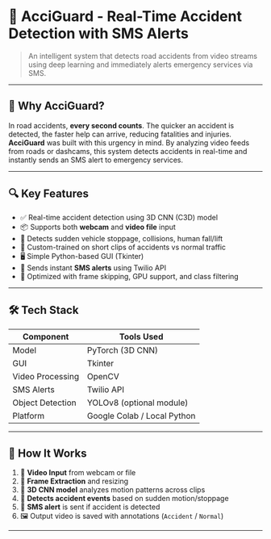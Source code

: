 # 🚨 AcciGuard - Real-Time Accident Detection with SMS Alerts

> An intelligent system that detects road accidents from video streams using deep learning and immediately alerts emergency services via SMS.

---

## 📌 Why AcciGuard?

In road accidents, **every second counts**. The quicker an accident is detected, the faster help can arrive, reducing fatalities and injuries.  
**AcciGuard** was built with this urgency in mind. By analyzing video feeds from roads or dashcams, this system detects accidents in real-time and instantly sends an SMS alert to emergency services.

---

## 🔍 Key Features

- ✅ Real-time accident detection using 3D CNN (C3D) model
- 📦 Supports both **webcam** and **video file** input
- 🧠 Detects sudden vehicle stoppage, collisions, human fall/lift
- 🧪 Custom-trained on short clips of accidents vs normal traffic
- 🖥️ Simple Python-based GUI (Tkinter)
- 📲 Sends instant **SMS alerts** using Twilio API
- 📁 Optimized with frame skipping, GPU support, and class filtering

---

## 🛠️ Tech Stack

| Component | Tools Used |
|----------|-------------|
| Model    | PyTorch (3D CNN) |
| GUI      | Tkinter |
| Video Processing | OpenCV |
| SMS Alerts | Twilio API |
| Object Detection | YOLOv8 (optional module) |
| Platform | Google Colab / Local Python |

---

## 🧠 How It Works

1. 🎥 **Video Input** from webcam or file
2. 🧩 **Frame Extraction** and resizing
3. 🧠 **3D CNN model** analyzes motion patterns across clips
4. 🚨 **Detects accident events** based on sudden motion/stoppage
5. 📲 **SMS alert** is sent if accident is detected
6. 🖼️ Output video is saved with annotations (`Accident` / `Normal`)

---



